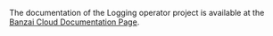 The documentation of the Logging operator project is available at the [Banzai Cloud Documentation Page](https://banzaicloud.com/docs/one-eye/logging-operator/crds).